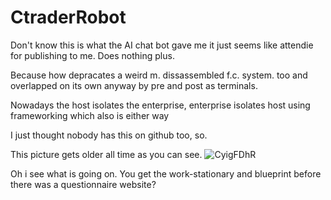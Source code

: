 # CtraderRobot
Don't know this is what the AI chat bot gave me it just seems like attendie for publishing to me. Does nothing plus.

Because how depracates a weird m. dissassembled f.c. system. too and overlapped on its own anyway by pre and post as terminals.

Nowadays the host isolates the enterprise, enterprise isolates host using frameworking which also is either way

I just thought nobody has this on github too, so.







This picture gets older all time as you can see.
![CyigFDhR](https://github.com/user-attachments/assets/f27607de-2e74-4749-bc61-e37df822f765)


Oh i see what is going on. You get the work-stationary and blueprint before there was a questionnaire website?
